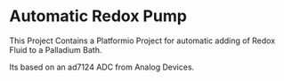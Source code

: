 # Automatic Redox Pump

This Project Contains a Platformio Project for automatic adding of Redox Fluid to a Palladium Bath.

Its based on an ad7124 ADC from Analog Devices.